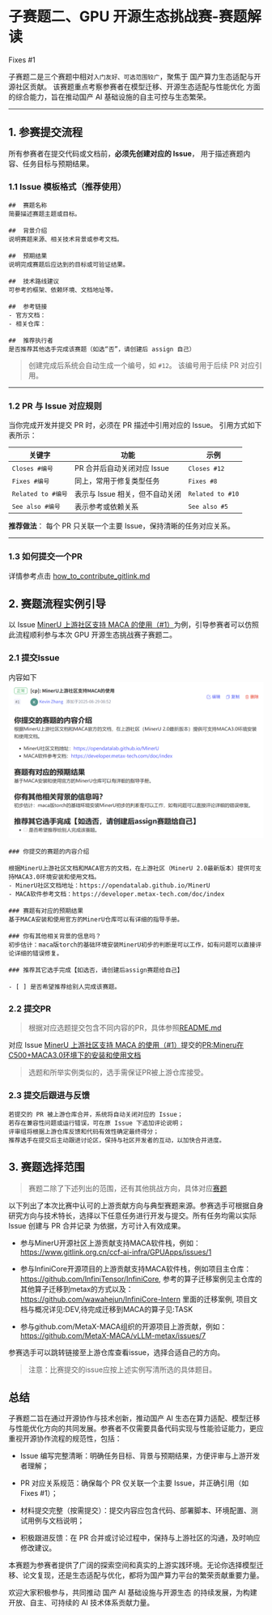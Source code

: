# 子赛题二、GPU 开源生态挑战赛-赛题解读

Fixes #1

子赛题二是三个赛题中相对`入门友好、可选范围较广`，聚焦于 国产算力生态适配与开源社区贡献。
该赛题重点考察参赛者在模型迁移、开源生态适配与性能优化 方面的综合能力，旨在推动国产 AI 基础设施的自主可控与生态繁荣。

---

## 1. 参赛提交流程

所有参赛者在提交代码或文档前，**必须先创建对应的 Issue**，
用于描述赛题内容、任务目标与预期结果。

###  1.1 Issue 模板格式（推荐使用）

```
##  赛题名称
简要描述赛题主题或目标。

##  背景介绍
说明赛题来源、相关技术背景或参考文档。

##  预期结果
说明完成赛题后应达到的目标或可验证结果。

##  技术路线建议
可参考的框架、依赖环境、文档地址等。

##  参考链接
- 官方文档：
- 相关仓库：

##  推荐执行者
是否推荐其他选手完成该赛题（如选“否”，请创建后 assign 自己）
```

>  创建完成后系统会自动生成一个编号，如 `#12`。
> 该编号用于后续 PR 对应引用。

---

###  1.2 PR 与 Issue 对应规则

当你完成开发并提交 PR 时，必须在 PR 描述中引用对应的 Issue。
引用方式如下表所示：

| 关键字              | 功能                  | 示例               |
| ---------------- | ------------------- | ---------------- |
| `Closes #编号`     | PR 合并后自动关闭对应 Issue  | `Closes #12`     |
| `Fixes #编号`      | 同上，常用于修复类型任务        | `Fixes #8`       |
| `Related to #编号` | 表示与 Issue 相关，但不自动关闭 | `Related to #10` |
| `See also #编号`   | 表示参考或依赖关系           | `See also #5`    |

 **推荐做法**：
每个 PR 只关联一个主要 Issue，保持清晰的任务对应关系。

---
###  1.3 如何提交一个PR
详情参考点击 [how_to_contribute_gitlink.md](https://www.gitlink.org.cn/ccf-ai-infra/opengrow/tree/main/how_to_contribute_gitlink.md)

## 2. 赛题流程实例引导

以 Issue [MinerU 上游社区支持 MACA 的使用（#1）](https://www.gitlink.org.cn/ccf-ai-infra/GPUApps/issues/1)为例，引导参赛者可以仿照此流程顺利参与本次 GPU 开源生态挑战赛子赛题二。

###  2.1 提交Issue
内容如下
![alt text](image.png)

```
### 你提交的赛题的内容介绍 

根据MinerU上游社区文档和MACA官方的文档，在上游社区（MinerU 2.0最新版本）提供可支持MACA3.0环境安装和使用文档。
- MinerU社区文档地址：https://opendatalab.github.io/MinerU
- MACA软件参考文档：https://developer.metax-tech.com/doc/index

### 赛题有对应的预期结果
基于MACA安装和使用官方的MinerU仓库可以有详细的指导手册。

### 你有其他相关背景的信息吗？
初步估计：maca版torch的基础环境安装MinerU初步的判断是可以工作，如有问题可以直接评论详细的错误修复。

### 推荐其它选手完成【如选否，请创建后assign赛题给自己】

- [ ] 是否希望推荐给别人完成该赛题。
```

###  2.2 提交PR

>根据对应选题提交包含不同内容的PR，具体参照[README.md](https://www.gitlink.org.cn/ccf-ai-infra/GPUApps/tree/main/README.md)


对应 Issue [MinerU 上游社区支持 MACA 的使用（#1）](https://www.gitlink.org.cn/ccf-ai-infra/GPUApps/issues/1)提交的[PR:Mineru在C500+MACA3.0环境下的安装和使用文档](https://github.com/opendatalab/MinerU/pull/3477/files)


>选题和所举实例类似的，选手需保证PR被上游仓库接受。


###  2.3 提交后跟进与反馈

```
若提交的 PR 被上游仓库合并，系统将自动关闭对应的 Issue；
若存在兼容性问题或运行错误，可在原 Issue 下追加评论说明；
评审组将根据上游仓库反馈和代码有效性确定最终得分；
推荐选手在提交后主动跟进讨论区，保持与社区开发者的互动，以加快合并进度。
```


## 3. 赛题选择范围

>赛题二除了下述列出的范围，还有其他挑战方向，具体对应[赛题](https://www.gitlink.org.cn/ccf-ai-infra/GPUApps#readme)

以下列出了本次比赛中认可的上游贡献方向与典型赛题来源。参赛选手可根据自身研究方向与技术特长，选择以下任意任务进行开发与提交。所有任务均需以实际 Issue 创建与 PR 合并记录 为依据，方可计入有效成果。



- 参与MinerU开源社区上游贡献支持MACA软件栈，例如：https://www.gitlink.org.cn/ccf-ai-infra/GPUApps/issues/1

- 参与InfiniCore开源项目的上游贡献支持MACA软件栈，例如项目主仓库：https://github.com/InfiniTensor/InfiniCore, 参考的算子迁移案例见主仓库的其他算子迁移到metax的方式以及：https://github.com/wawahejun/InfiniCore-Intern 里面的迁移案例, 项目文档与概况详见:DEV,待完成迁移到MACA的算子见:TASK

- 参与github.com/MetaX-MACA组织的开源项目上游贡献，例如：https://github.com/MetaX-MACA/vLLM-metax/issues/7


参赛选手可以跳转链接至上游仓库查看issue，选择合适自己的方向。
>注意：比赛提交的issue应按上述实例写清所选的具体题目。


## 总结

子赛题二旨在通过开源协作与技术创新，推动国产 AI 生态在算力适配、模型迁移与性能优化方向的共同发展。参赛者不仅需要具备代码实现与性能验证能力，更应重视开源协作流程的规范性，包括：

- Issue 编写完整清晰：明确任务目标、背景与预期结果，方便评审与上游开发者理解；

- PR 对应关系规范：确保每个 PR 仅关联一个主要 Issue，并正确引用（如 Fixes #1）；

- 材料提交完整（按需提交）：提交内容应包含代码、部署脚本、环境配置、测试用例与文档说明；

- 积极跟进反馈：在 PR 合并或讨论过程中，保持与上游社区的沟通，及时响应修改建议。

本赛题为参赛者提供了广阔的探索空间和真实的上游实践环境。无论你选择模型迁移、论文复现，还是生态适配与优化，都将为国产算力平台的繁荣贡献重要力量。

欢迎大家积极参与，共同推动 国产 AI 基础设施与开源生态 的持续发展，为构建开放、自主、可持续的 AI 技术体系贡献力量。